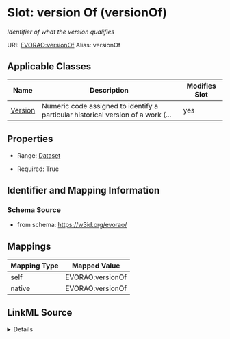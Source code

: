 

# Slot: version Of (versionOf) 


_Identifier of what the version qualifies_





URI: [EVORAO:versionOf](https://w3id.org/evorao/versionOf)
Alias: versionOf

<!-- no inheritance hierarchy -->





## Applicable Classes

| Name | Description | Modifies Slot |
| --- | --- | --- |
| [Version](Version.md) | Numeric code assigned to identify a particular historical version of a work (... |  yes  |







## Properties

* Range: [Dataset](Dataset.md)

* Required: True





## Identifier and Mapping Information







### Schema Source


* from schema: https://w3id.org/evorao/




## Mappings

| Mapping Type | Mapped Value |
| ---  | ---  |
| self | EVORAO:versionOf |
| native | EVORAO:versionOf |




## LinkML Source

<details>
```yaml
name: versionOf
description: Identifier of what the version qualifies
title: version Of
from_schema: https://w3id.org/evorao/
rank: 1000
alias: versionOf
domain_of:
- Version
range: Dataset
required: true
multivalued: false

```
</details>
